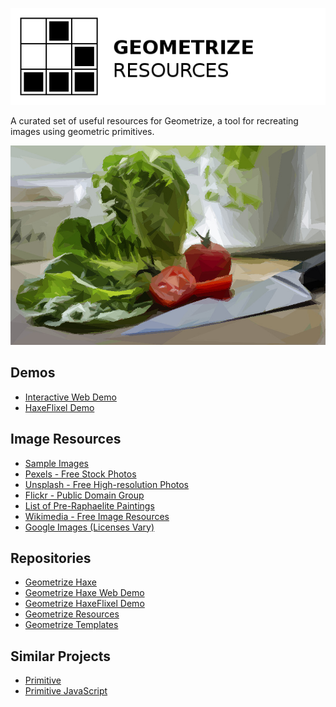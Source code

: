 [![Project logo](https://github.com/Tw1ddle/geometrize-resources/blob/master/screenshots/logo.png?raw=true "Geometrize Haxe Resources - recreating images as geometric shapes logo")](http://www.samcodes.co.uk/project/geometrize-haxe-web/)

A curated set of useful resources for Geometrize, a tool for recreating images using geometric primitives.

[![Geometrized Salad Ingredients](https://github.com/Tw1ddle/geometrize-resources/blob/master/screenshots/salad.jpg?raw=true "Geometrized Salad")](http://www.samcodes.co.uk/project/geometrize-haxe-web/)

## Demos
 * [Interactive Web Demo](http://www.samcodes.co.uk/project/geometrize-haxe-web/)
 * [HaxeFlixel Demo](http://samcodes.co.uk/project/geometrize-haxe-flixel/)

## Image Resources
 * [Sample Images](https://github.com/Tw1ddle/geometrize-resources/blob/master/images)
 * [Pexels - Free Stock Photos](https://www.pexels.com/)
 * [Unsplash - Free High-resolution Photos](https://unsplash.com/)
 * [Flickr - Public Domain Group](https://www.flickr.com/groups/publicdomain/)
 * [List of Pre-Raphaelite Paintings](https://en.wikipedia.org/wiki/List_of_Pre-Raphaelite_paintings)
 * [Wikimedia - Free Image Resources](https://meta.wikimedia.org/wiki/Free_image_resources)
 * [Google Images (Licenses Vary)](https://www.google.co.uk/imghp)
 
## Repositories
 * [Geometrize Haxe](https://github.com/Tw1ddle/geometrize-haxe/)
 * [Geometrize Haxe Web Demo](https://github.com/Tw1ddle/geometrize-haxe-web)
 * [Geometrize HaxeFlixel Demo](https://github.com/Tw1ddle/geometrize-haxe-demo)
 * [Geometrize Resources](https://github.com/Tw1ddle/geometrize-resources)
 * [Geometrize Templates](https://github.com/Tw1ddle/geometrize-templates)

## Similar Projects
 * [Primitive](https://github.com/fogleman/primitive/)
 * [Primitive JavaScript](https://github.com/ondras/primitive.js)